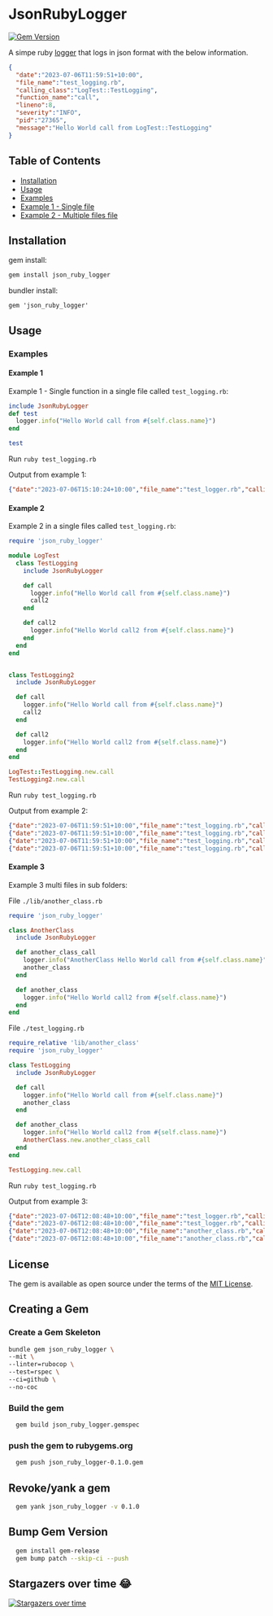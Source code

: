# JsonRubyLogger

[![Gem Version](https://badge.fury.io/rb/json_ruby_logger.svg)](https://badge.fury.io/rb/json_ruby_logger)

A simpe ruby [logger](https://ruby-doc.org/3.2.2/stdlibs/logger/Logger.html) that logs in json format with the below information.

```json
{
  "date":"2023-07-06T11:59:51+10:00",
  "file_name":"test_logging.rb",
  "calling_class":"LogTest::TestLogging",
  "function_name":"call",
  "lineno":8,
  "severity":"INFO",
  "pid":"27365",
  "message":"Hello World call from LogTest::TestLogging"
}
```

## Table of Contents

- [Installation](#installation)
- [Usage](#usage)
- [Examples](#examples)
- [Example 1 - Single file](#example-1)
- [Example 2 - Multiple files file](#example-2)

## Installation

gem install:

```bash
gem install json_ruby_logger
```

bundler install:

```Gemfile
gem 'json_ruby_logger'
```

## Usage

### Examples

#### Example 1

Example 1 - Single function in a single file called `test_logging.rb`:


```ruby
include JsonRubyLogger
def test
  logger.info("Hello World call from #{self.class.name}")
end

test
```

Run `ruby test_logging.rb`

Output from example 1:

```json
{"date":"2023-07-06T15:10:24+10:00","file_name":"test_logger.rb","calling_class":"Object","function_name":"test","lineno":31,"severity":"INFO","pid":44665,"message":"Hello World call from Object"}
```

#### Example 2

Example 2 in a single files called `test_logging.rb`:

```ruby
require 'json_ruby_logger'

module LogTest
  class TestLogging
    include JsonRubyLogger

    def call
      logger.info("Hello World call from #{self.class.name}")
      call2
    end

    def call2
      logger.info("Hello World call2 from #{self.class.name}")
    end
  end
end


class TestLogging2
  include JsonRubyLogger

  def call
    logger.info("Hello World call from #{self.class.name}")
    call2
  end

  def call2
    logger.info("Hello World call2 from #{self.class.name}")
  end
end

LogTest::TestLogging.new.call
TestLogging2.new.call
```

Run `ruby test_logging.rb`

Output from example 2:

```json
{"date":"2023-07-06T11:59:51+10:00","file_name":"test_logging.rb","calling_class":"LogTest::TestLogging","function_name":"call","lineno":8,"severity":"INFO","pid":"#27365","message":"Hello World call from LogTest::TestLogging"}
{"date":"2023-07-06T11:59:51+10:00","file_name":"test_logging.rb","calling_class":"LogTest::TestLogging","function_name":"call2","lineno":13,"severity":"INFO","pid":"#27365","message":"Hello World call2 from LogTest::TestLogging"}
{"date":"2023-07-06T11:59:51+10:00","file_name":"test_logging.rb","calling_class":"TestLogging2","function_name":"call","lineno":23,"severity":"INFO","pid":"#27365","message":"Hello World call from TestLogging2"}
{"date":"2023-07-06T11:59:51+10:00","file_name":"test_logging.rb","calling_class":"TestLogging2","function_name":"call2","lineno":28,"severity":"INFO","pid":"#27365","message":"Hello World call2 from TestLogging2"}
```

#### Example 3

Example 3 multi files in sub folders:

File `./lib/another_class.rb`

```ruby
require 'json_ruby_logger'

class AnotherClass
  include JsonRubyLogger

  def another_class_call
    logger.info("AnotherClass Hello World call from #{self.class.name}")
    another_class
  end

  def another_class
    logger.info("Hello World call2 from #{self.class.name}")
  end
end
```

File `./test_logging.rb`

```ruby
require_relative 'lib/another_class'
require 'json_ruby_logger'

class TestLogging
  include JsonRubyLogger

  def call
    logger.info("Hello World call from #{self.class.name}")
    another_class
  end

  def another_class
    logger.info("Hello World call2 from #{self.class.name}")
    AnotherClass.new.another_class_call
  end
end

TestLogging.new.call
```

Run `ruby test_logging.rb`

Output from example 3:

```json
{"date":"2023-07-06T12:08:48+10:00","file_name":"test_logger.rb","calling_class":"TestLogging","function_name":"call","lineno":8,"severity":"INFO","pid":"#29554","message":"Hello World call from TestLogging"}
{"date":"2023-07-06T12:08:48+10:00","file_name":"test_logger.rb","calling_class":"TestLogging","function_name":"another_class","lineno":13,"severity":"INFO","pid":"#29554","message":"Hello World call2 from TestLogging"}
{"date":"2023-07-06T12:08:48+10:00","file_name":"another_class.rb","calling_class":"AnotherClass","function_name":"another_class_call","lineno":7,"severity":"INFO","pid":"#29554","message":"AnotherClass Hello World call from AnotherClass"}
{"date":"2023-07-06T12:08:48+10:00","file_name":"another_class.rb","calling_class":"AnotherClass","function_name":"another_class","lineno":12,"severity":"INFO","pid":"#29554","message":"Hello World call2 from AnotherClass"}
```

## License

The gem is available as open source under the terms of the [MIT License](https://opensource.org/licenses/MIT).

## Creating a Gem

### Create a Gem Skeleton

```bash
bundle gem json_ruby_logger \
--mit \
--linter=rubocop \
--test=rspec \
--ci=github \
--no-coc
```

### Build the gem

```bash
  gem build json_ruby_logger.gemspec
```

### push the gem to rubygems.org

```bash
  gem push json_ruby_logger-0.1.0.gem
```

## Revoke/yank a gem

```bash
  gem yank json_ruby_logger -v 0.1.0
```

## Bump Gem Version

```bash
  gem install gem-release
  gem bump patch --skip-ci --push
```

                        
## Stargazers over time :joy:
[![Stargazers over time](https://starchart.cc/do-i-need-a-username/json_ruby_logger.svg?variant=adaptive)](https://starchart.cc/do-i-need-a-username/json_ruby_logger)

                    
